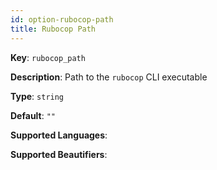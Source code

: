```yaml
---
id: option-rubocop-path
title: Rubocop Path
---
```

**Key**: `rubocop_path`

**Description**: Path to the `rubocop` CLI executable

**Type**: `string`

**Default**: `""`

**Supported Languages**: 

**Supported Beautifiers**: 
